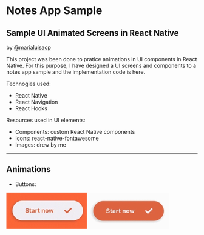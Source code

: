 # Notes App Sample
## Sample UI Animated Screens in React Native

by [@marialuisacp](https://github.com/marialuisacp)

<!-- ![Image of presentation project](./docs/cover.png) -->

This project was been done to pratice animations in UI components in React Native. For this purpose, I have designed a UI screens and components to a notes app sample and the implementation code is here.

Technogies used:
* React Native
* React Navigation
* React Hooks

Resources used in UI elements:
* Components: custom React Native components
* Icons: react-native-fontawesome
* Images: drew by me

---
## Animations

* Buttons:

![Image of button animation](./docs/button_white_animation.gif)
![Image of button animation](./docs/button_animation.gif)